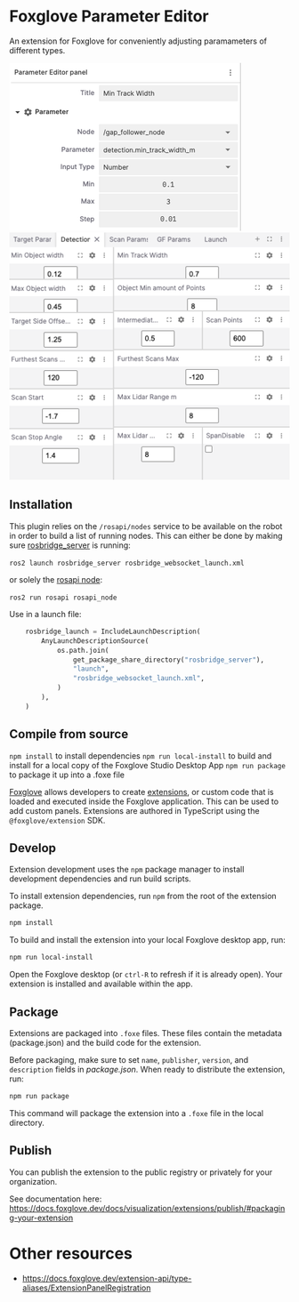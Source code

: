 # Foxglove Parameter Editor

An extension for Foxglove for conveniently adjusting paramameters of different types.

![panel](docs/images/foxglove-param-editor-panel.png)
![setup](docs/images/foxglove-param-editor.png)

## Installation

This plugin relies on the `/rosapi/nodes` service to be available on the robot in order to build a list of running nodes.
This can either be done by making sure [rosbridge_server](https://github.com/RobotWebTools/rosbridge_suite/blob/ros2/rosbridge_server/launch/rosbridge_websocket_launch.xml) is running:

```ros2 launch rosbridge_server rosbridge_websocket_launch.xml```

or solely the [rosapi node](https://github.com/RobotWebTools/rosbridge_suite/blob/ros2/rosapi/scripts/rosapi_node):

```ros2 run rosapi rosapi_node```

Use in a launch file:
```python
    rosbridge_launch = IncludeLaunchDescription(
        AnyLaunchDescriptionSource(
            os.path.join(
                get_package_share_directory("rosbridge_server"),
                "launch",
                "rosbridge_websocket_launch.xml",
            )
        ),
    )
```    

## Compile from source

`npm install` to install dependencies
`npm run local-install` to build and install for a local copy of the Foxglove Studio Desktop App
`npm run package` to package it up into a .foxe file

[Foxglove](https://foxglove.dev) allows developers to create [extensions](https://docs.foxglove.dev/docs/visualization/extensions/introduction), or custom code that is loaded and executed inside the Foxglove application. This can be used to add custom panels. Extensions are authored in TypeScript using the `@foxglove/extension` SDK.

## Develop

Extension development uses the `npm` package manager to install development dependencies and run build scripts.

To install extension dependencies, run `npm` from the root of the extension package.

```sh
npm install
```

To build and install the extension into your local Foxglove desktop app, run:

```sh
npm run local-install
```

Open the Foxglove desktop (or `ctrl-R` to refresh if it is already open). Your extension is installed and available within the app.

## Package

Extensions are packaged into `.foxe` files. These files contain the metadata (package.json) and the build code for the extension.

Before packaging, make sure to set `name`, `publisher`, `version`, and `description` fields in _package.json_. When ready to distribute the extension, run:

```sh
npm run package
```

This command will package the extension into a `.foxe` file in the local directory.

## Publish

You can publish the extension to the public registry or privately for your organization.

See documentation here: https://docs.foxglove.dev/docs/visualization/extensions/publish/#packaging-your-extension

# Other resources 

- https://docs.foxglove.dev/extension-api/type-aliases/ExtensionPanelRegistration